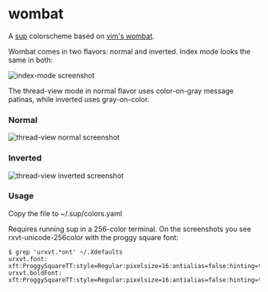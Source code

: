 wombat
======

A [sup](http://supmua.org/) colorscheme based on [vim's
wombat](http://dengmao.wordpress.com/2007/01/22/vim-color-scheme-wombat/).

Wombat comes in two flavors: normal and inverted. Index mode looks the same in both: 

![index-mode screenshot](https://raw.github.com/mklinik/sup-colorscheme-wombat/master/screenshots/index-view.png "index-mode screenshot")

The thread-view mode in normal flavor uses color-on-gray message patinas, while inverted uses gray-on-color.

### Normal

![thread-view normal screenshot](https://raw.github.com/mklinik/sup-colorscheme-wombat/master/screenshots/thread-view.png "thread-view normal screenshot")

### Inverted

![thread-view inverted screenshot](https://raw.github.com/mklinik/sup-colorscheme-wombat/master/screenshots/thread-view-inverted.png "thread-view inverted screenshot")

### Usage

Copy the file to ~/.sup/colors.yaml

Requires running sup in a 256-color terminal.  On the screenshots you see
rxvt-unicode-256color with the proggy square font:

```
$ grep 'urxvt.*ont' ~/.Xdefaults 
urxvt.font: xft:ProggySquareTT:style=Regular:pixelsize=16:antialias=false:hinting=true
urxvt.boldFont: xft:ProggySquareTT:style=Regular:pixelsize=16:antialias=false:hinting=true
```
